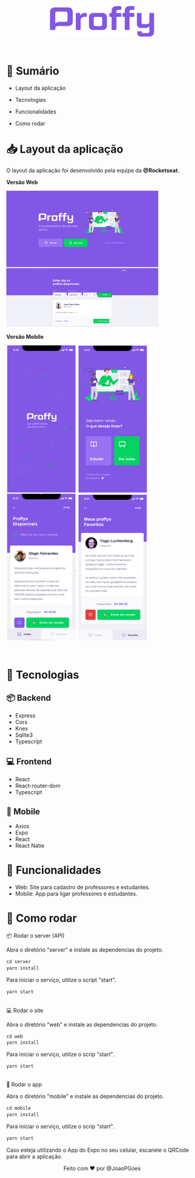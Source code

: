 <p align="center">
   <img src=".github/logo.png" height="80">
</p>

<br />

# 📝 Sumário 

- Layout da aplicação

- Tecnologias

- Funcionalidades

- Como rodar


# 📥 Layout da aplicação

<p>O layout da aplicação foi desenvolvido pela equipe da <b>@Rocketseat</b>.</p>

<p>
   <b>Versão Web</b>
   <p> </p>
   <img src=".github/versaoweb-landing.PNG" width="400">
   <img src=".github/versaoweb-search.PNG" width="400">
</p>

<p>
   <b>Versão Mobile</b>
   <p> </p>
   <div>
      <img src=".github/versaomobile-splash.PNG" hspace="2" width="180">
      <img src=".github/versaomobile-landing.PNG" hspace="2" width="180">
      <img src=".github/versaomobile-search.PNG" hspace="2" width="180">
      <img src=".github/versaomobile-favorites.PNG" hspace="2" width="180">
   </div>
</p>

<br />

# 🔑 Tecnologias

## 📦 Backend
- Express
- Cors
- Knex
- Sqlite3
- Typescript

## 💻 Frontend
- React
- React-router-dom
- Typescript

## 📱 Mobile
- Axios
- Expo
- React
- React Natie


# 🔨 Funcionalidades
- Web: Site para cadastro de professores e estudantes.
- Mobile: App para ligar professores e estudantes.

# 🔰 Como rodar

📦 Rodar o server (API)
<p>Abra o diretório "server" e instale as dependencias do projeto.</p>

```javascript
cd server
yarn install
```

<p>Para iniciar o serviço, utilize o script "start".</p>

```javascript
yarn start
```
<br />
💻 Rodar o site
<p>Abra o diretório "web" e instale as dependencias do projeto.</p>

```javascript
cd web
yarn install
```

<p>Para iniciar o serviço, utilize o scrip "start".</p>

```javascript
yarn start
```
<br />
📱 Rodar o app
<p>Abra o diretório "mobile" e instale as dependencias do projeto.</p>

```javascript
cd mobile
yarn install
```

<p>Para iniciar o serviço, utilize o scrip "start".</p>

```javascript
yarn start
```

<p>Caso esteja utilizando o App do Expo no seu celular, escaneie o QRCode para abrir a aplicação.</p>

<center>Feito com ❤︎ por @JoaoPGoes</center>